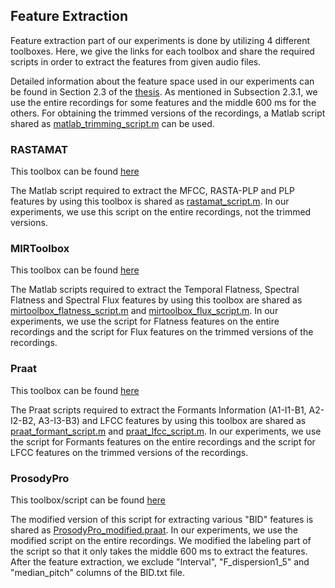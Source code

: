 ## Feature Extraction

Feature extraction part of our experiments is done by utilizing 4 different toolboxes. Here, we give the links for each toolbox and share the required scripts in order to extract the features from given audio files.

Detailed information about the feature space used in our experiments can be found in Section 2.3 of the [thesis](https://github.com/furkanyesiler/PhonationModes-MasterThesis/blob/master/MasterThesis-FurkanYesiler.pdf). As mentioned in Subsection 2.3.1, we use the entire recordings for some features and the middle 600 ms for the others. For obtaining the trimmed versions of the recordings, a Matlab script shared as [matlab_trimming_script.m](https://github.com/furkanyesiler/PhonationModes-MasterThesis/blob/master/ThesisMaterials/feature_extraction/matlab_trimming_script.m) can be used. 

### RASTAMAT

This toolbox can be found [here](https://labrosa.ee.columbia.edu/matlab/rastamat/)

The Matlab script required to extract the MFCC, RASTA-PLP and PLP features by using this toolbox is shared as [rastamat_script.m](https://github.com/furkanyesiler/PhonationModes-MasterThesis/blob/master/ThesisMaterials/feature_extraction/rastamat_script.m). In our experiments, we use this script on the entire recordings, not the trimmed versions.

### MIRToolbox

This toolbox can be found [here](https://www.jyu.fi/hytk/fi/laitokset/mutku/en/research/materials/mirtoolbox)

The Matlab scripts required to extract the Temporal Flatness, Spectral Flatness and Spectral Flux features by using this toolbox are shared as [mirtoolbox_flatness_script.m](https://github.com/furkanyesiler/PhonationModes-MasterThesis/blob/master/ThesisMaterials/feature_extraction/mirtoolbox_flatness_script.m) and [mirtoolbox_flux_script.m](https://github.com/furkanyesiler/PhonationModes-MasterThesis/blob/master/ThesisMaterials/feature_extraction/mirtoolbox_flux_script.m). In our experiments, we use the script for Flatness features on the entire recordings and the script for Flux features on the trimmed versions of the recordings.

### Praat

This toolbox can be found [here](http://www.fon.hum.uva.nl/praat/)

The Praat scripts required to extract the Formants Information (A1-I1-B1, A2-I2-B2, A3-I3-B3) and LFCC features by using this toolbox are shared as [praat_formant_script.m](https://github.com/furkanyesiler/PhonationModes-MasterThesis/blob/master/ThesisMaterials/feature_extraction/praat_formant_script) and [praat_lfcc_script.m](https://github.com/furkanyesiler/PhonationModes-MasterThesis/blob/master/ThesisMaterials/feature_extraction/praat_lfcc_script). In our experiments, we use the script for Formants features on the entire recordings and the script for LFCC features on the trimmed versions of the recordings.

### ProsodyPro

This toolbox/script can be found [here](http://www.homepages.ucl.ac.uk/~uclyyix/ProsodyPro/)

The modified version of this script for extracting various "BID" features is shared as [ProsodyPro_modified.praat](https://github.com/furkanyesiler/PhonationModes-MasterThesis/blob/master/ThesisMaterials/feature_extraction/ProsodyPro_modified.praat). In our experiments, we use the modified script on the entire recordings. We modified the labeling part of the script so that it only takes the middle 600 ms to extract the features. After the feature extraction, we exclude "Interval", "F_dispersion1_5" and "median_pitch" columns of the BID.txt file.
